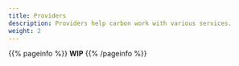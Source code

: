 ```yaml
---
title: Providers
description: Providers help carbon work with various services.
weight: 2
---
```


{{% pageinfo %}}
**WIP**
{{% /pageinfo %}}


